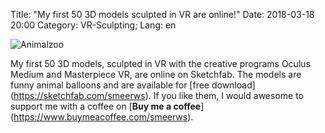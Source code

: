 Title: "My first 50 3D models sculpted in VR are online!"
Date: 2018-03-18 20:00
Category: VR-Sculpting;
Lang: en

![Animalzoo]({filename}images/animalzoo.png "Animalzoo")

My first 50 3D models, sculpted in VR with the creative programs Oculus Medium and Masterpiece VR, are online on Sketchfab.
The models are funny animal balloons and are available for [free download] (https://sketchfab.com/smeerws).
If you like them, I would awesome to support me with a coffee on [__Buy me a coffee__] (https://www.buymeacoffee.com/smeerws).

